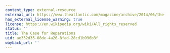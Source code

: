 ```yaml
---
content_type: external-resource
external_url: https://www.theatlantic.com/magazine/archive/2014/06/the-case-for-reparations/361631/
has_external_license_warning: true
license: https://en.wikipedia.org/wiki/All_rights_reserved
status: ''
title: The Case for Reparations
uid: ae332d35-08de-4a26-8fad-28cd1b996b3f
wayback_url: ''
---
```

